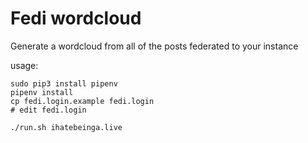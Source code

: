 # Fedi wordcloud

Generate a wordcloud from all of the posts federated to your
instance


usage:

```
sudo pip3 install pipenv
pipenv install
cp fedi.login.example fedi.login
# edit fedi.login

./run.sh ihatebeinga.live
```
